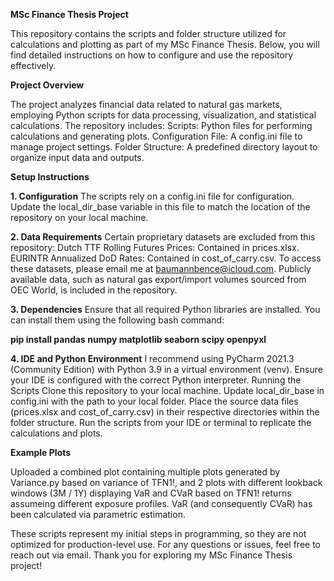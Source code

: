 **MSc Finance Thesis Project** 

This repository contains the scripts and folder structure utilized for calculations and plotting as part of my MSc Finance Thesis.
Below, you will find detailed instructions on how to configure and use the repository effectively.



**Project Overview**


The project analyzes financial data related to natural gas markets, employing Python scripts for data processing, visualization, and statistical calculations. The repository includes:
Scripts: Python files for performing calculations and generating plots.
Configuration File: A config.ini file to manage project settings.
Folder Structure: A predefined directory layout to organize input data and outputs.


**Setup Instructions**

**1. Configuration**
The scripts rely on a config.ini file for configuration. Update the local_dir_base variable in this file to match the location of the repository on your local machine.

**2. Data Requirements**
Certain proprietary datasets are excluded from this repository:
Dutch TTF Rolling Futures Prices: Contained in prices.xlsx.
EURINTR Annualized DoD Rates: Contained in cost_of_carry.csv.
To access these datasets, please email me at baumannbence@icloud.com.
Publicly available data, such as natural gas export/import volumes sourced from OEC World, is included in the repository.


**3. Dependencies**
Ensure that all required Python libraries are installed. You can install them using the following bash command:


**pip install pandas numpy matplotlib seaborn scipy openpyxl**


**4. IDE and Python Environment**
I recommend using PyCharm 2021.3 (Community Edition) with Python 3.9 in a virtual environment (venv). Ensure your IDE is configured with the correct Python interpreter.
Running the Scripts
Clone this repository to your local machine.
Update local_dir_base in config.ini with the path to your local folder.
Place the source data files (prices.xlsx and cost_of_carry.csv) in their respective directories within the folder structure.
Run the scripts from your IDE or terminal to replicate the calculations and plots.

**Example Plots**

Uploaded a combined plot containing multiple plots generated by Variance.py based on variance of TFN1!, and 
2 plots with different lookback windows (3M / 1Y) displaying VaR and CVaR based on TFN1! returns assumeing different
exposure profiles. VaR (and consequently CVaR) has been calculated via parametric estimation.

These scripts represent my initial steps in programming, so they are not optimized for production-level use.
For any questions or issues, feel free to reach out via email.
Thank you for exploring my MSc Finance Thesis project!

